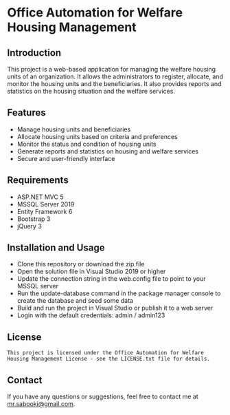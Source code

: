 # Office Automation for Welfare Housing Management

## Introduction

This project is a web-based application for managing the welfare housing units of an organization. It allows the administrators to register, allocate, and monitor the housing units and the beneficiaries. It also provides reports and statistics on the housing situation and the welfare services.

## Features

- Manage housing units and beneficiaries
- Allocate housing units based on criteria and preferences
- Monitor the status and condition of housing units
- Generate reports and statistics on housing and welfare services
- Secure and user-friendly interface

## Requirements

- ASP.NET MVC 5
- MSSQL Server 2019
- Entity Framework 6
- Bootstrap 3
- jQuery 3

## Installation and Usage

- Clone this repository or download the zip file
- Open the solution file in Visual Studio 2019 or higher
- Update the connection string in the web.config file to point to your MSSQL server
- Run the update-database command in the package manager console to create the database and seed some data
- Build and run the project in Visual Studio or publish it to a web server
- Login with the default credentials: admin / admin123

## License

```
This project is licensed under the Office Automation for Welfare Housing Management License - see the LICENSE.txt file for details.
```

## Contact

If you have any questions or suggestions, feel free to contact me at mr.sabooki@gmail.com.